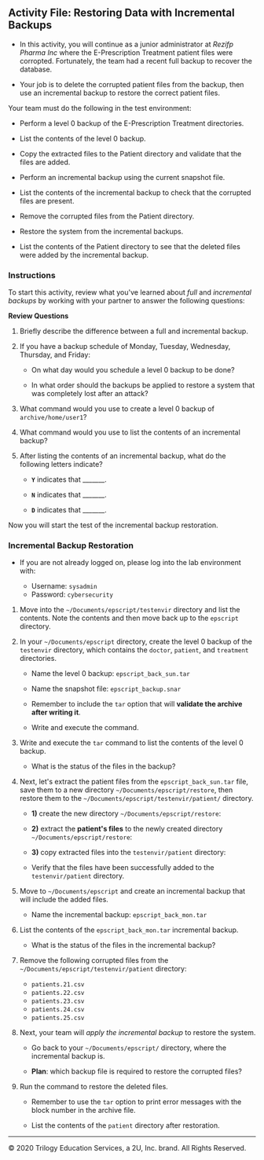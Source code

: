 ## Activity File: Restoring Data with Incremental Backups

- In this activity, you will continue as a junior administrator at _Rezifp Pharma Inc_ where the E-Prescription Treatment patient files were corropted. Fortunately, the team had a recent full backup to recover the database.

- Your job is to delete the corrupted patient files from the backup, then use an incremental backup to restore the correct patient files. 

Your team must do the following in the test environment:

- Perform a level 0 backup of the E-Prescription Treatment directories. 

- List the contents of the level 0 backup.

- Copy the extracted files to the Patient directory and validate that the files are added.

- Perform an incremental backup using the current snapshot file.

- List the contents of the incremental backup to check that the corrupted files are present.

- Remove the corrupted files from the Patient directory.

- Restore the system from the incremental backups. 

- List the contents of the Patient directory to see that the deleted files were added by the incremental backup.

### Instructions

To start this activity, review what you've learned about _full_ and _incremental backups_ by working with your partner to answer the following questions:

**Review Questions**

1. Briefly describe the difference between a full and incremental backup.

2. If you have a backup schedule of Monday, Tuesday, Wednesday, Thursday, and Friday:  

    - On what day would you schedule a level 0 backup to be done?

    - In what order should the backups be applied to restore a system that was completely lost after an attack?

3. What command would you use to create a level 0 backup of `archive/home/user1`? 

4. What command would you use to list the contents of an incremental backup?

5. After listing the contents of an incremental backup, what do the following letters indicate?

    - **`Y`** indicates that _______.

    - **`N`** indicates that _______.

    - **`D`** indicates that _______.

Now you will start the test of the incremental backup restoration.  

### Incremental Backup Restoration

- If you are not already logged on, please log into the lab environment with:

    - Username: `sysadmin`  
    - Password: `cybersecurity`

1. Move into the `~/Documents/epscript/testenvir` directory and list the contents. Note the contents and then move back up to the `epscript` directory.

2. In your `~/Documents/epscript` directory, create the level 0 backup of the `testenvir` directory, which contains the `doctor`, `patient`, and `treatment` directories.

    - Name the level 0 backup: `epscript_back_sun.tar`

    - Name the snapshot file: `epscript_backup.snar`

    - Remember to include the `tar` option that will **validate the archive after writing it**.

    - Write and execute the command.

3. Write and execute the `tar` command to list the contents of the level 0 backup.

    - What is the status of the files in the backup?

4. Next, let's extract the patient files from the `epscript_back_sun.tar` file, save them to a new directory `~/Documents/epscript/restore`, then restore them to the `~/Documents/epscript/testenvir/patient/` directory.

   - **1)** create the new directory `~/Documents/epscript/restore`:

   - **2)** extract the **patient's files** to the newly created directory `~/Documents/epscript/restore`:

   - **3)** copy extracted files into the `testenvir/patient` directory:

   - Verify that the files have been successfully added to the `testenvir/patient` directory.

5. Move to `~/Documents/epscript` and create an incremental backup that will include the added files.

    - Name the incremental backup: `epscript_back_mon.tar` 

6. List the contents of the `epscript_back_mon.tar` incremental backup.

    - What is the status of the files in the incremental backup?

7. Remove the following corrupted files from the `~/Documents/epscript/testenvir/patient` directory:

    - `patients.21.csv`
    - `patients.22.csv`
    - `patients.23.csv`
    - `patients.24.csv`
    - `patients.25.csv`     

8. Next, your team will _apply the incremental backup_ to restore the system.

    - Go back to your `~/Documents/epscript/` directory, where the incremental backup is.

    - **Plan**: which backup file is required to restore the corrupted files?

9. Run the command to restore the deleted files.

    - Remember to use the `tar` option to print error messages with the block number in the archive file.

    - List the contents of the `patient` directory after restoration.

---

© 2020 Trilogy Education Services, a 2U, Inc. brand. All Rights Reserved.  
